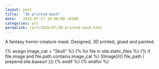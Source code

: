 ```yaml
---
layout: post
title:  "3D printed mask"
date:   2025-07-27 10:00:00 +0200
categories: art
permalink: /art/2025/07/3D-printed-mask.html
---
```

A fantasy horror creature mask. Designed, 3D printed, glued and painted.

{% assign image_cat = "Skull" %}
{% for file in site.static_files %}
  {% if file.image and file.path contains image_cat %}
![Image]({{ file_path | prepend:site.baseurl }})
  {% endif %}
{% endfor %}
